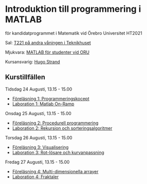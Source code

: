 # Introduktion till programmering i MATLAB
för kandidatprogrammet i Matematik vid Örebro Universitet
HT2021

Sal: [T221 på andra våningen i Teknikhuset](https://use.mazemap.com/#v=1&center=15.249004,59.254194&zoom=18&zlevel=2&campusid=123&sharepoitype=poi&sharepoi=580271)

Mjukvara: [MATLAB för studenter vid ORU](https://www.oru.se/english/study/student-services/it-and-printing/it/software/matlab/)

Kursansvarig: [Hugo Strand](https://www.oru.se/personal/hugo_strand)

## Kurstillfällen

Tidsdag 24 Augusti, 13.15 - 15.00
- [Föreläsning 1: Programmeringskocept](https://git.oru.se/hosd/matlab-intro-ht21/-/raw/master/F%C3%B6rel%C3%A4sningar/F%C3%B6rel%C3%A4sning1.ipynb)
- [Laboration 1: Matlab On-Ramp](https://se.mathworks.com/learn/tutorials/matlab-onramp.html)

Onsdag 25 Augusti, 13.15 - 15.00
- [Föreläsning 2: Procedurell programmering](https://git.oru.se/hosd/matlab-intro-ht21/-/raw/master/F%C3%B6rel%C3%A4sningar/F%C3%B6rel%C3%A4sning2.ipynb)
- [Laboration 2: Rekursion och sorteringsalgoritmer](https://git.oru.se/hosd/matlab-intro-ht21/-/raw/master/%C3%96vningar/%C3%96vning2.ipynb)

Torsdag 26 Augusti, 13.15 - 15.00
- [Föreläsning 3: Visualisering](https://git.oru.se/hosd/matlab-intro-ht21/-/raw/master/F%C3%B6rel%C3%A4sningar/F%C3%B6rel%C3%A4sning3.ipynb)
- [Laboration 3: Rot-lösare och kurvanpassning](https://git.oru.se/hosd/matlab-intro-ht21/-/raw/master/%C3%96vningar/%C3%96vning3.ipynb)

Fredag 27 Augusti, 13.15 - 15.00
- [Föreläsning 4: Multi-dimensionella arrayer](https://git.oru.se/hosd/matlab-intro-ht21/-/raw/master/F%C3%B6rel%C3%A4sningar/F%C3%B6rel%C3%A4sning4.ipynb)
- [Laboration 4: Fraktaler](https://git.oru.se/hosd/matlab-intro-ht21/-/raw/master/%C3%96vningar/%C3%96vning4.ipynb)

